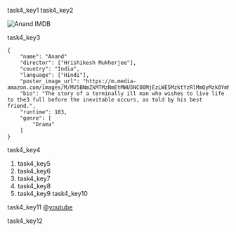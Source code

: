 task4_key1
task4_key2


![Anand IMDB](images/anand_imdb.png)

task4_key3


```
{
    "name": "Anand"
    "director": ["Hrishikesh Mukherjee"],
    "country": "India",
    "language": ["Hindi"],
    "poster_image_url": "https://m.media-amazon.com/images/M/MV5BNmZkMTMzNmEtMWU5NC00MjEzLWE5MzktYzRlMmQyMzk0YmM1XkEyXkFqcGdeQXVyNTA4NzY1MzY@._V1_UX182_CR0,0,182,268_AL__QL50.jpg",
    "bio": "The story of a terminally ill man who wishes to live life to the3 full before the inevitable occurs, as told by his best friend.",
    "runtime": 183,
    "genre": [
        "Drama"
    ]
}
```
task4_key4


1. task4_key5
2. task4_key6
3. task4_key7
4. task4_key8
5. task4_key9
task4_key10


task4_key11
@[youtube](https://youtu.be/hpUASoRqA_Q)

task4_key12
